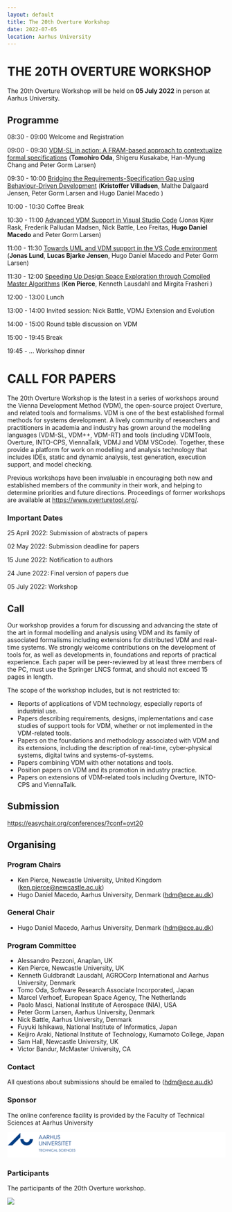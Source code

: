```yaml
---
layout: default
title: The 20th Overture Workshop
date: 2022-07-05
location: Aarhus University
---
```

# THE 20TH OVERTURE WORKSHOP

The 20th Overture Workshop will be held on **05 July 2022** in person at Aarhus University.


## Programme


08:30 - 09:00 Welcome and Registration

09:00 - 09:30 [VDM-SL in action: A FRAM-based approach to contextualize formal specifications](https://github.com/overturetool/overturetool.github.io/raw/master/workshops/20/OVT-20_paper_0235.pdf) (**Tomohiro Oda**, Shigeru Kusakabe, Han-Myung Chang and Peter Gorm Larsen)

09:30 - 10:00 [Bridging the Requirements-Specification Gap using Behaviour-Driven Development](https://github.com/overturetool/overturetool.github.io/raw/master/workshops/20/OVT-20_paper_7378.pdf) (**Kristoffer Villadsen**, Malthe Dalgaard Jensen, Peter Gorm Larsen and Hugo Daniel Macedo )

10:00 - 10:30 Coffee Break

10:30 - 11:00 [Advanced VDM Support in Visual Studio Code](https://github.com/overturetool/overturetool.github.io/raw/master/workshops/20/OVT-20_paper_5640.pdf) (Jonas Kjær Rask, Frederik Palludan Madsen, Nick Battle, Leo Freitas, **Hugo Daniel Macedo** and Peter Gorm Larsen)

11:00 - 11:30 [Towards UML and VDM support in the VS Code environment](https://github.com/overturetool/overturetool.github.io/raw/master/workshops/20/OVT-20_paper_4491.pdf) (**Jonas Lund**, **Lucas Bjarke Jensen**, Hugo Daniel Macedo and Peter Gorm Larsen)

11:30 - 12:00 [Speeding Up Design Space Exploration through Compiled Master Algorithms](https://github.com/overturetool/overturetool.github.io/raw/master/workshops/20/OVT-20_paper_7191.pdf) (**Ken Pierce**, Kenneth Lausdahl and Mirgita Frasheri )


12:00 - 13:00 Lunch

13:00 - 14:00 Invited session: Nick Battle, VDMJ Extension and Evolution

14:00 - 15:00 Round table discussion on VDM

15:00 - 19:45 Break 

19:45 - ...  Workshop dinner

# CALL FOR PAPERS

The 20th Overture Workshop is the latest in a series of workshops around the
Vienna Development Method (VDM), the open-source project Overture, and
related tools and formalisms. VDM is one of the best established formal
methods for systems development. A lively community of researchers and
practitioners in academia and industry has grown around the modelling
languages (VDM-SL, VDM++, VDM-RT) and tools (including VDMTools, Overture,
INTO-CPS, ViennaTalk, VDMJ and VDM VSCode). Together, these provide a
platform for work on modelling and analysis technology that includes IDEs, static
and dynamic analysis, test generation, execution support, and model checking.

Previous workshops have been invaluable in encouraging both new and
established members of the community in their work, and helping to determine
priorities and future directions. Proceedings of former workshops are
available at <https://www.overturetool.org/>.



### Important Dates 

25 April 2022: Submission of abstracts of papers

02 May   2022: Submission deadline for papers

15 June  2022: Notification to authors

24 June  2022: Final version of papers due

05 July  2022: Workshop


## Call
Our workshop provides a forum for discussing and advancing the state of the art in formal modelling and analysis using VDM and its family of associated formalisms including extensions for distributed VDM and real-time systems. We strongly welcome contributions on the development of tools for, as well as developments in, foundations and reports of practical experience. Each paper will be peer-reviewed by at least three members of the PC, must use the Springer LNCS format, and should not exceed 15 pages in length. 

The scope of the workshop includes, but is not restricted to:
* Reports of applications of VDM technology, especially reports of industrial use.
* Papers describing requirements, designs, implementations and case studies of support tools for VDM, whether or not implemented in the VDM-related tools.
* Papers on the foundations and methodology associated with VDM and its extensions, including the description of real-time, cyber-physical systems, digital twins and systems-of-systems.
* Papers combining VDM with other notations and tools.
* Position papers on VDM and its promotion in industry practice.
* Papers on extensions of VDM-related tools including Overture, INTO-CPS and ViennaTalk.

## Submission

<https://easychair.org/conferences/?conf=ovt20>

## Organising
### Program Chairs
* Ken Pierce, Newcastle University, United Kingdom (<ken.pierce@newcastle.ac.uk>)
* Hugo Daniel Macedo, Aarhus University, Denmark (<hdm@ece.au.dk>)

### General Chair
* Hugo Daniel Macedo, Aarhus University, Denmark (<hdm@ece.au.dk>)

### Program Committee
* Alessandro Pezzoni, Anaplan, UK
* Ken Pierce, Newcastle University, UK
* Kenneth Guldbrandt Lausdahl, AGROCorp International and Aarhus University, Denmark
* Tomo Oda, Software Research Associate Incorporated, Japan
* Marcel Verhoef, European Space Agency, The Netherlands
* Paolo Masci, National Institute of Aerospace (NIA), USA
* Peter Gorm Larsen, Aarhus University, Denmark
* Nick Battle, Aarhus University, Denmark
* Fuyuki Ishikawa, National Institute of Informatics, Japan
* Keijiro Araki, National Institute of Technology, Kumamoto College, Japan
* Sam Hall, Newcastle University, UK
* Victor Bandur, McMaster University, CA



### Contact
All questions about submissions should be emailed to (<hdm@ece.au.dk>)

### Sponsor
The online conference facility is provided by the Faculty of Technical Sciences at Aarhus University

[![AU Technical Sciences Logo](/images/au-tech.png)](https://tech.au.dk/en/)


### Participants

The participants of the 20th Overture workshop.

![](20/GroupPhoto.jpg)
